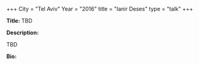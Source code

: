 +++
City = "Tel Aviv"
Year = "2016"
title = "Ianir Deses"
type = "talk"
+++

<div class="span-15  ">
  <div class="span-15  last ">
  <p><strong>Title:</strong>
  TBD
  </p>

  <p><strong>Description:</strong></p>

  <p>TBD  </p>
      <p><strong>Bio:</strong></p>

  <p></p>

  </div>
</div>
